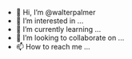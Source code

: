 - 👋 Hi, I’m @walterpalmer
- 👀 I’m interested in ...
- 🌱 I’m currently learning ...
- 💞️ I’m looking to collaborate on ...
- 📫 How to reach me ...

<!---
walterpalmer/walterpalmer is a ✨ special ✨ repository because its `README.md` (this file) appears on your GitHub profile.
You can click the Preview link to take a look at your changes.
--->
